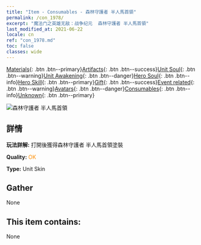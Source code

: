 ```yaml
---
title: "Item - Consumables - 森林守護者 半人馬首領"
permalink: /con_1978/
excerpt: "魔法门之英雄无敌：战争纪元  森林守護者 半人馬首領"
last_modified_at: 2021-06-22
locale: cn
ref: "con_1978.md"
toc: false
classes: wide
---
```

 [Materials](/ItemsCN/){: .btn .btn--primary}[Artifacts](/ItemsCN/Artifacts/){: .btn .btn--success}[Unit Soul](/ItemsCN/UnitSoul/){: .btn .btn--warning}[Unit Awakening](/ItemsCN/UnitAwakening/){: .btn .btn--danger}[Hero Soul](/ItemsCN/HeroSoul/){: .btn .btn--info}[Hero Skill](/ItemsCN/HeroSkill/){: .btn .btn--primary}[Gift](/ItemsCN/Gift/){: .btn .btn--success}[Event related](/ItemsCN/Events/){: .btn .btn--warning}[Avatars](/ItemsCN/Avatars/){: .btn .btn--danger}[Consumables](/ItemsCN/Consumables/){: .btn .btn--info}[Unknown](/ItemsCN/Unknown/){: .btn .btn--primary}

 ![森林守護者 半人馬首領](/images/u/ti_banrenmapifu.jpg)

## 詳情
 **玩法詳解:** 打開後獲得森林守護者 半人馬首領塗裝

 **Quality:** <span style="color: #FF8C00">OK</span>

 **Type:** Unit Skin

## Gather

  None

## This item contains:

  None

